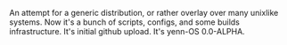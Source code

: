 An attempt for a generic distribution, or rather overlay over many
unixlike systems.  Now it's a bunch of scripts, configs, and some builds
infrastructure.  It's initial github upload. It's yenn-OS 0.0-ALPHA.

